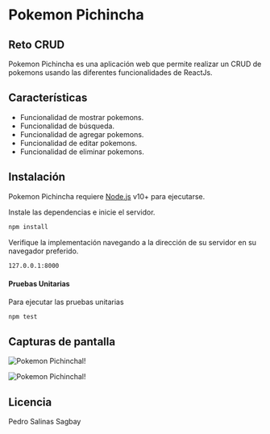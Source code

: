 # Pokemon Pichincha
## Reto CRUD
Pokemon Pichincha es una aplicación web que permite realizar un CRUD de pokemons usando las diferentes funcionalidades de ReactJs.

## Características
- Funcionalidad de mostrar pokemons. 
- Funcionalidad de búsqueda. 
- Funcionalidad de agregar pokemons. 
- Funcionalidad de editar pokemons. 
- Funcionalidad de eliminar pokemons.

## Instalación

Pokemon Pichincha requiere [Node.js](https://nodejs.org/) v10+ para ejecutarse.

Instale las dependencias e inicie el servidor.

```sh
npm install
```
Verifique la implementación navegando a la dirección de su servidor en su navegador preferido.

```sh
127.0.0.1:8000
```

#### Pruebas Unitarias

Para ejecutar las pruebas unitarias
```sh
npm test
```
## Capturas de pantalla

![Pokemon Pichinchal!](https://firebasestorage.googleapis.com/v0/b/reservas-deportivas-8ef31.appspot.com/o/localhost_3000_.png?alt=media&token=36c0c9ca-5dde-4a80-bc31-db9fe29642e8 "Pokemon Pichincha index")

![Pokemon Pichinchal!](https://firebasestorage.googleapis.com/v0/b/reservas-deportivas-8ef31.appspot.com/o/localhost_3000_%20(1).png?alt=media&token=e45b492a-0f5d-4825-af32-57dde0651ad3 "Pokemon Pichincha Formulario")

## Licencia

Pedro Salinas Sagbay
